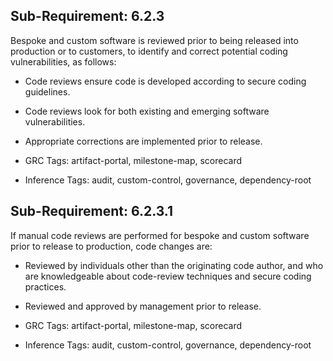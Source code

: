 ## Sub-Requirement: 6.2.3

Bespoke and custom software is reviewed prior to being released into production or to customers, to identify and correct potential coding vulnerabilities, as follows:
- Code reviews ensure code is developed according to secure coding guidelines. 
- Code reviews look for both existing and emerging software vulnerabilities. 
- Appropriate corrections are implemented prior to release.

- GRC Tags: artifact-portal, milestone-map, scorecard
- Inference Tags: audit, custom-control, governance, dependency-root

## Sub-Requirement: 6.2.3.1

If manual code reviews are performed for bespoke and custom software prior to release to production, code changes are:
- Reviewed by individuals other than the originating code author, and who are knowledgeable about code-review techniques and secure coding practices. 
- Reviewed and approved by management prior to release.

- GRC Tags: artifact-portal, milestone-map, scorecard
- Inference Tags: audit, custom-control, governance, dependency-root

